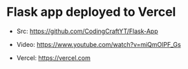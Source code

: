 # Flask app deployed to Vercel

* Src: https://github.com/CodingCraftYT/Flask-App

* Video: https://www.youtube.com/watch?v=miQmOlPF_Gs

* Vercel: https://vercel.com
